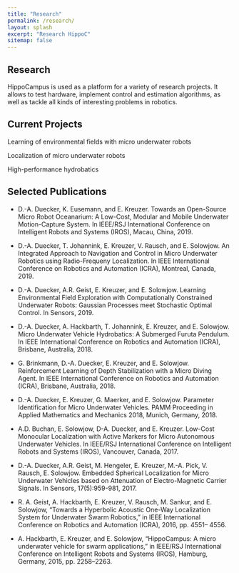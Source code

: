 ```yaml
---
title: "Research"
permalink: /research/
layout: splash
excerpt: "Research HippoC"
sitemap: false
---
```

## Research
HippoCampus is used as a platform for a variety of research projects.
It allows to test hardware, implement control and estimation algorithms, as well as tackle all kinds of interesting problems in robotics.

## Current Projects

Learning of environmental fields with micro underwater robots

Localization of micro underwater robots

High-performance hydrobatics

## Selected Publications

* D.-A. Duecker, K. Eusemann, and E. Kreuzer. Towards an Open-Source Micro Robot Oceanarium: A Low-Cost, Modular and Mobile Underwater Motion-Capture System. In IEEE/RSJ International Conference on Intelligent Robots and Systems (IROS), Macau, China, 2019.

* D.-A. Duecker, T. Johannink, E. Kreuzer, V. Rausch, and E. Solowjow. An Integrated Approach to Navigation and Control in Micro Underwater Robotics using Radio-Frequeny Localization. In IEEE International Conference on Robotics and Automation (ICRA), Montreal, Canada, 2019.

* D.-A. Duecker, A.R. Geist,  E. Kreuzer, and E. Solowjow. Learning Environmental Field Exploration with Computationally Constrained Underwater Robots: Gaussian Processes meet Stochastic Optimal Control. In Sensors, 2019.

* D.-A. Duecker, A. Hackbarth, T. Johannink, E. Kreuzer, and E. Solowjow. Micro Underwater Vehicle Hydrobatics: A Submerged Furuta Pendulum. In IEEE International Conference on Robotics and Automation (ICRA), Brisbane, Australia, 2018.

* G. Brinkmann, D.-A. Duecker, E. Kreuzer, and E. Solowjow. Reinforcement Learning of Depth Stabilization with a Micro Diving Agent. In IEEE International Conference on Robotics and Automation (ICRA), Brisbane, Australia, 2018.

* D.-A. Duecker, E. Kreuzer, G. Maerker, and E. Solowjow. Parameter Identification for Micro Underwater Vehicles. PAMM Proceeding in Applied Mathematics and Mechanics 2018, Munich, Germany, 2018.

* A.D. Buchan, E. Solowjow, D-A. Duecker, and E. Kreuzer. Low-Cost Monocular Localization with Active Markers for Micro Autonomous Underwater Vehicles. In IEEE/RSJ International Conference on Intelligent Robots and Systems (IROS), Vancouver, Canada, 2017.

* D.-A. Duecker, A.R. Geist, M. Hengeler, E. Kreuzer, M.-A. Pick, V. Rausch, E. Solowjow. Embedded Spherical Localization for Micro Underwater Vehicles based on Attenuation of Electro-Magnetic Carrier Signals. In Sensors, 17(5):959-981, 2017.

* R. A. Geist, A. Hackbarth, E. Kreuzer, V. Rausch, M. Sankur, and E. Solowjow, “Towards a Hyperbolic Acoustic One-Way Localization System for Underwater Swarm Robotics,” in IEEE International Conference on Robotics and Automation (ICRA), 2016, pp. 4551– 4556.

* A. Hackbarth, E. Kreuzer, and E. Solowjow, “HippoCampus: A micro underwater vehicle for swarm applications,” in IEEE/RSJ International Conference on Intelligent Robots and Systems (IROS), Hamburg, Germany, 2015, pp. 2258–2263.
